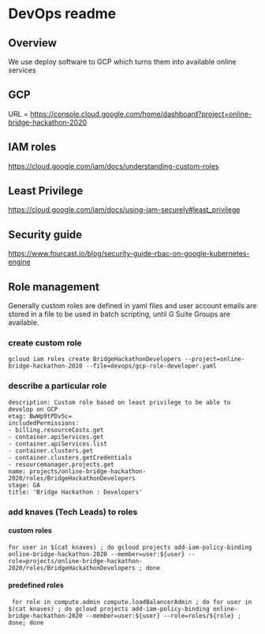 
# DevOps readme

## Overview

We use deploy software to GCP which turns them into available online services

## GCP

URL = https://console.cloud.google.com/home/dashboard?project=online-bridge-hackathon-2020
 
## IAM roles
https://cloud.google.com/iam/docs/understanding-custom-roles

## Least Privilege
https://cloud.google.com/iam/docs/using-iam-securely#least_privilege

## Security guide
https://www.fourcast.io/blog/security-guide-rbac-on-google-kubernetes-engine

## Role management

Generally custom roles are defined in yaml files and user account emails are stored in a file to be used in batch scripting, until G Suite Groups are available.

### create custom role
`gcloud iam roles create BridgeHackathonDevelopers --project=online-bridge-hackathon-2020 --file=devops/gcp-role-developer.yaml`

### describe a particular role 
```gcloud iam roles describe --project=online-bridge-hackathon-2020 BridgeHackathonDevelopers
description: Custom role based on least privilege to be able to develop on GCP
etag: BwWp9tPDv5c=
includedPermissions:
- billing.resourceCosts.get
- container.apiServices.get
- container.apiServices.list
- container.clusters.get
- container.clusters.getCredentials
- resourcemanager.projects.get
name: projects/online-bridge-hackathon-2020/roles/BridgeHackathonDevelopers
stage: GA
title: 'Bridge Hackathon : Developers'
```

### add knaves (Tech Leads) to roles
#### custom roles
`for user in $(cat knaves) ; do gcloud projects add-iam-policy-binding online-bridge-hackathon-2020 --member=user:${user} --role=projects/online-bridge-hackathon-2020/roles/BridgeHackathonDevelopers ; done`

#### predefined roles
` for role in compute.admin compute.loadBalancerAdmin ; do for user in $(cat knaves) ; do gcloud projects add-iam-policy-binding online-bridge-hackathon-2020 --member=user:${user} --role=roles/${role} ; done; done`
